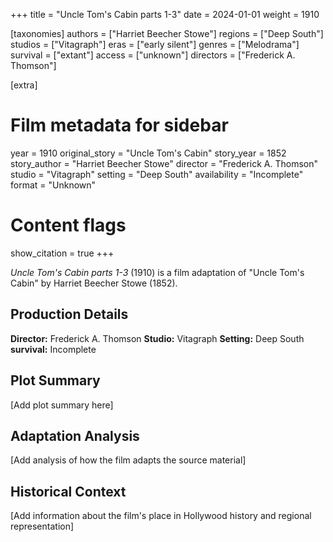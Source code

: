 +++
title = "Uncle Tom's Cabin parts 1-3"
date = 2024-01-01
weight = 1910

[taxonomies]
authors = ["Harriet Beecher Stowe"]
regions = ["Deep South"]
studios = ["Vitagraph"]
eras = ["early silent"]
genres = ["Melodrama"]
survival = ["extant"]
access = ["unknown"]
directors = ["Frederick A. Thomson"]

[extra]
# Film metadata for sidebar
year = 1910
original_story = "Uncle Tom's Cabin"
story_year = 1852
story_author = "Harriet Beecher Stowe"
director = "Frederick A. Thomson"
studio = "Vitagraph"
setting = "Deep South"
availability = "Incomplete"
format = "Unknown"

# Content flags
show_citation = true
+++

*Uncle Tom's Cabin parts 1-3* (1910) is a film adaptation of "Uncle Tom's Cabin" by Harriet Beecher Stowe (1852).

## Production Details

**Director:** Frederick A. Thomson
**Studio:** Vitagraph
**Setting:** Deep South
**survival:** Incomplete

## Plot Summary

[Add plot summary here]

## Adaptation Analysis

[Add analysis of how the film adapts the source material]

## Historical Context

[Add information about the film's place in Hollywood history and regional representation]